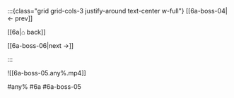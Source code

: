 :::{class="grid grid-cols-3 justify-around text-center w-full"}
[[6a-boss-04|← prev]]

[[6a|⌂ back]]

[[6a-boss-06|next →]]

:::

![[6a-boss-05.any%.mp4]]

#any% #6a #6a-boss-05